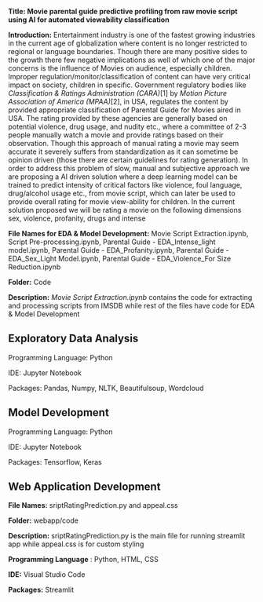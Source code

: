 **Title: Movie parental guide predictive profiling from raw movie script using AI for automated viewability classification**

**Introduction:** Entertainment industry is one of the fastest growing industries in the current age of globalization where content is no longer restricted to regional or language boundaries. Though there are many positive sides to the growth there few negative implications as well of which one of the major concerns is the influence of Movies on audience, especially children. Improper regulation/monitor/classification of content can have very critical impact on society, children in specific. Government regulatory bodies like _Classification & Ratings Administration (CARA)_[1] by _Motion Picture Association of America (MPAA)_[2], in USA, regulates the content by provided appropriate classification of Parental Guide for Movies aired in USA. The rating provided by these agencies are generally based on potential violence, drug usage, and nudity etc., where a committee of 2-3 people manually watch a movie and provide ratings based on their observation. Though this approach of manual rating a movie may seem accurate it severely suffers from standardization as it can sometime be opinion driven (those there are certain guidelines for rating generation). In order to address this problem of slow, manual and subjective approach we are proposing a AI driven solution where a deep learning model can be trained to predict intensity of critical factors like violence, foul language, drug/alcohol usage etc., from movie script, which can later be used to provide overall rating for movie view-ability for children. In the current solution proposed we will be rating a movie on the following dimensions sex, violence, profanity, drugs and intense

**File Names for EDA & Model Development:** Movie Script Extraction.ipynb, Script Pre-processing.ipynb, Parental Guide - EDA\_Intense\_light model.ipynb, Parental Guide - EDA\_Profanity.ipynb, Parental Guide - EDA\_Sex\_Light Model.ipynb, Parental Guide - EDA\_Violence\_For Size Reduction.ipynb

**Folder:** Code

**Description:** _Movie Script Extraction.ipynb_ contains the code for extracting and processing scripts from IMSDB while rest of the files have code for EDA & Model Development

## Exploratory Data Analysis

Programming Language: Python

IDE: Jupyter Notebook

Packages: Pandas, Numpy, NLTK, Beautifulsoup, Wordcloud


## Model Development

Programming Language: Python

IDE: Jupyter Notebook

Packages: Tensorflow, Keras


## Web Application Development

**File Names:** sriptRatingPrediction.py and appeal.css

**Folder:** webapp/code

**Description:** sriptRatingPrediction.py is the main file for running streamlit app while appeal.css is for custom styling

**Programming Language** : Python, HTML, CSS

**IDE:** Visual Studio Code

**Packages:** Streamlit
